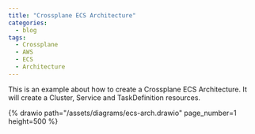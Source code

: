 ```yaml
---
title: "Crossplane ECS Architecture"
categories:
  - blog
tags:
  - Crossplane
  - AWS
  - ECS
  - Architecture
---
```


This is an example about how to create a Crossplane ECS Architecture. It will create a Cluster, Service and TaskDefinition resources.

{% drawio path="/assets/diagrams/ecs-arch.drawio" page_number=1 height=500 %}
